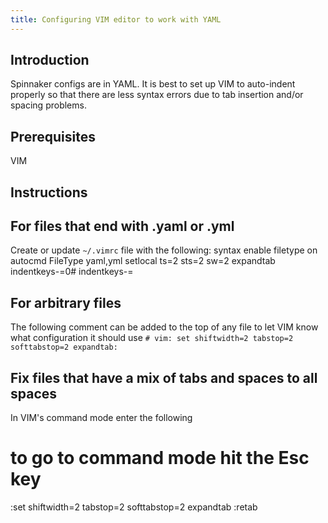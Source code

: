```yaml
---
title: Configuring VIM editor to work with YAML
---
```


## Introduction
Spinnaker configs are in YAML. It is best to set up VIM to auto-indent properly so that there are less syntax errors due to tab insertion and/or spacing problems.

## Prerequisites
VIM

## Instructions
## For files that end with .yaml or .yml
Create or update ```~/.vimrc``` file with the following:
syntax enable
filetype on
autocmd FileType yaml,yml setlocal ts=2 sts=2 sw=2 expandtab indentkeys-=0# indentkeys-=
## For arbitrary files
The following comment can be added to the top of any file to let VIM know what configuration it should use
```# vim: set shiftwidth=2 tabstop=2 softtabstop=2 expandtab:```
## Fix files that have a mix of tabs and spaces to all spaces
In VIM's command mode enter the following
# to go to command mode hit the Esc key
:set shiftwidth=2 tabstop=2 softtabstop=2 expandtab
:retab

